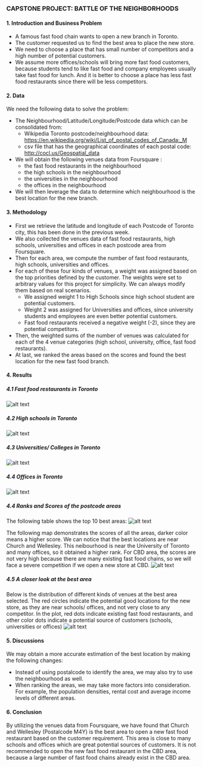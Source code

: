 ### CAPSTONE PROJECT: BATTLE OF THE NEIGHBORHOODS
#### 1. Introduction and Business Problem
* A famous fast food chain wants to open a new branch in Toronto.
* The customer requested us to find the best area to place the new store.
* We need to choose a place that has small number of competitors and a high number of potential customers.
* We assume more offices/schools will bring more fast food customers, because students tend to like fast food and company employees usually take fast food for lunch. And it is better to choose a place has less fast food restaurants since there will be less competitors.

#### 2. Data
We need the following data to solve the problem:
* The Neighbourhood/Latitude/Longitude/Postcode data which can be consolidated from:
    * Wikipedia Toronto postcode/neighbourhood data: https://en.wikipedia.org/wiki/List_of_postal_codes_of_Canada:_M
    * csv file that has the geographical coordinates of each postal code: http://cocl.us/Geospatial_data
* We will obtain the following venues data from Foursquare :
    * the fast food restaurants in the neighbourhood
    * the high schools in the neighbourhood
    * the universities in the neighbourhood
    * the offices in the neighbourhood
* We will then leverage the data to determine which neighbourhood is the best location for the new branch.

#### 3. Methodology
* First we retrieve the latitude and longitude of each Postcode of Toronto city, this has been done in the previous week.
* We also collected the venues data of fast food restaurants, high schools, universities and offices in each postcode area from Foursquare.
* Then for each area, we compute the number of fast food restaurants, high schools, universities and offices.
* For each of these four kinds of venues, a weight was assigned based on the top priorities defined by the customer. The weights were set to arbitrary values for this project for simplicity. We can always modify them based on real scenarios.
    * We assigned weight 1 to High Schools since high school student are potential customers.
    * Weight 2 was assigned for Universities and offices, since university students and employees are even better potential customers.
    * Fast food restaurants received a negative weight (-2), since they are potential competitors.
* Then, the weighted sums of the number of venues was calculated for each of the 4 venue categories (high school, university, office, fast food restaurants).
* At last, we ranked the areas based on the scores and found the best location for the new fast food branch.

#### 4. Results
##### 4.1 Fast food restaurants in Toronto
![alt text](fastfood.png)

##### 4.2 High schools in Toronto
![alt text](school.png)

##### 4.3 Universities/ Colleges in Toronto
![alt text](university.png)

##### 4.4 Offices in Toronto
![alt text](office.png)

##### 4.4 Ranks and Scores of the postcode areas
The following table shows the top 10 best areas:
![alt text](score.png)

The following map demonstrates the scores of all the areas, darker color means a higher score. We can notice that the best locations are near Church and Wellesley. This neibourhood is near the University of Toronto and many offices, so it obtained a higher rank. For CBD area, the scores are not very high because there are many existing fast food chains, so we will face a severe competition if we open a new store at CBD.
![alt text](overview.png)

##### 4.5 A closer look at the best area
Below is the distribution of different kinds of venues at the best area selected. The red circles indicate the potential good locations for the new store, as they are near schools/ offices, and not very close to any competitor. In the plot, red dots indicate existing fast food restaurants, and other color dots indicate a potential source of customers (schools, universities or offices)
![alt text](best.png)

#### 5. Discussions
We may obtain a more accurate estimation of the best location by making the following changes:
* Instead of using postalcode to identify the area, we may also try to use the neighbourhood as well.
* When ranking the areas, we may take more factors into consideration. For example, the population densities, rental cost and average income levels of different areas.

#### 6. Conclusion
By utilizing the venues data from Foursquare, we have found that Church and Wellesley (Postalcode M4Y) is the best area to open a new fast food restaurant based on the customer requirement. This area is close to many schools and offices which are great potential sources of customers. It is not recommended to open the new fast food restaurant in the CBD area, because a large number of fast food chains already exist in the CBD area.


